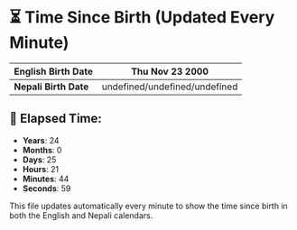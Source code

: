 # ⏳ Time Since Birth (Updated Every Minute)

| **English Birth Date** | Thu Nov 23 2000 |
|------------------------|-------------------------------------|
| **Nepali Birth Date**  | undefined/undefined/undefined                  |

## 📅 Elapsed Time:

- **Years**: 24
- **Months**: 0
- **Days**: 25
- **Hours**: 21
- **Minutes**: 44
- **Seconds**: 59

This file updates automatically every minute to show the time since birth in both the English and Nepali calendars.
